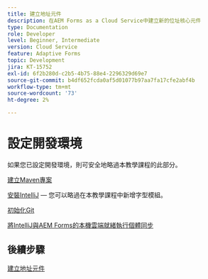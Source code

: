 ```yaml
---
title: 建立地址元件
description: 在AEM Forms as a Cloud Service中建立新的位址核心元件
type: Documentation
role: Developer
level: Beginner, Intermediate
version: Cloud Service
feature: Adaptive Forms
topic: Development
jira: KT-15752
exl-id: 6f2b280d-c2b5-4b75-88e4-2296329d69e7
source-git-commit: b4df652fcda0af5d01077b97aa7fa17cfe2abf4b
workflow-type: tm+mt
source-wordcount: '73'
ht-degree: 2%

---
```


# 設定開發環境

如果您已設定開發環境，則可安全地略過本教學課程的此部分。

[建立Maven專案](https://experienceleague.adobe.com/en/docs/experience-manager-learn/cloud-service/forms/developing-for-cloud-service/getting-started)

[安裝IntelliJ](https://experienceleague.adobe.com/en/docs/experience-manager-learn/cloud-service/forms/developing-for-cloud-service/intellij-set-up) — 您可以略過在本教學課程中新增字型模組。

[初始化Git](https://experienceleague.adobe.com/en/docs/experience-manager-learn/cloud-service/forms/developing-for-cloud-service/setup-git)

[將IntelliJ與AEM Forms的本機雲端就緒執行個體同步](https://experienceleague.adobe.com/en/docs/experience-manager-learn/cloud-service/forms/developing-for-cloud-service/intellij-and-aem-sync)

## 後續步驟

[建立地址元件](./creating-address-component.md)
